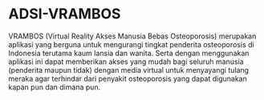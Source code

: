 # ADSI-VRAMBOS
VRAMBOS (Virtual Reality Akses Manusia Bebas Osteoporosis) merupakan aplikasi yang berguna untuk mengurangi tingkat penderita osteoporosis di Indonesia terutama kaum lansia dan wanita. Serta dengan menggunakan aplikasi ini dapat memberikan akses yang mudah bagi seluruh manusia (penderita maupun tidak) dengan media virtual untuk menyayangi tulang meraka agar terhindar dari penyakit osteoporosis yang dapat digunakan kapan pun dan dimana pun.
